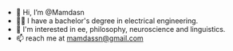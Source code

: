 - 👋 Hi, I’m @Mamdasn
- 👨‍💻 I have a bachelor's degree in electrical engineering.
- 👀 I'm interested in ee, philosophy, neuroscience and linguistics.
- 📫 reach me at mamdassn@gmail.com
<!-- - 🌱 I’m currently learning and gaining insight into neuroscience. -->

<!---
Mamdasn/Mamdasn is a ✨ special ✨ repository because its `README.md` (this file) appears on your GitHub profile.
You can click the Preview link to take a look at your changes.
--->
